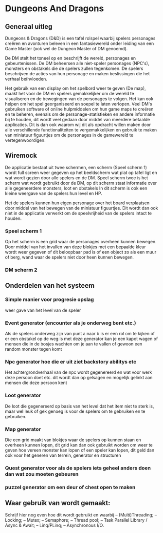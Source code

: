 # Dungeons And Dragons

## Generaal uitleg 
Dungeons & Dragons (D&D) is een tafel rolspel waarbij spelers personages creëren en avonturen beleven in een fantasiewereld onder leiding van een Game Master (ook wel de Dungeon Master of DM genoemd).

De DM stelt het toneel op en beschrijft de wereld, personages en gebeurtenissen. De DM beheersen alle niet-speler personages (NPC's), monsters en obstakels die de spelers zullen tegenkomen. De spelers beschrijven de acties van hun personage en maken beslissingen die het verhaal beïnvloeden.

Het gebruik van een display om het spelbord weer te geven (De map), maakt het voor de DM en spelers gemakkelijker om de wereld te visualiseren en de bewegingen van de personages te volgen. Het kan ook helpen om het spel georganiseerd en soepel te laten verlopen. Veel DM's gebruiken software of online hulpmiddelen om hun game maps te creëren en te beheren, evenals om de personage-statistieken en andere informatie bij te houden, dit wordt veel gedaan door middel van meerdere betaalde applicaties. Dit is dan ook waarom wij dit als opdracht willen maken door alle verschillende functionaliteiten te vergemakkelijken en gebruik te maken van miniatuur figuurtjes om de personages in de gamewereld te vertegenwoordigen.

## Wiremock
De applicatie bestaat uit twee schermen, een scherm (Speel scherm 1) wordt full screen weer gegeven op het beeldscherm wat plat op tafel ligt en wat wordt gezien door alle spelers en de DM. Speel scherm twee is het scherm wat wordt gebruikt door de DM, op dit scherm staat informatie over alle gegeneerdere monsters, loot en obstakels In dit scherm is ook een kleine weergave van de spelers hun level en HP.

Het de spelers kunnen hun eigen personage over het board verplaatsen door middel van het bewegen van de miniatuur figuurtjes. Dit wordt dan ook niet in de applicatie verwerkt om de speelvrijheid van de spelers intact te houden.
### Speel scherm 1
Op het scherm is een grid waar de personages overheen kunnen bewegen.  Door middel van het invullen van deze blokjes met een bepaalde kleur wordt weer gegeven of dit beloopbaar pad is of een object zo als een muur of berg, wand waar de spelers niet door heen kunnen bewegen.  

### DM scherm 2

## Onderdelen van het systeem

### Simple manier voor progresie opslag
weer gave van het level van de speler 

### Event generator (encounter als je onderweg bent etc.)
Als de spelers onderweg zijn van punt a naar b is er een rol om te kijken of er een obstakel op de weg is met deze generator kan je een kapot wagen of mensen die in de bosjes wachten om je aan te vallen of gewoon een random monster tegen komt

### Npc generator hoe die er uit ziet backstory abilitys etc
Het achtergrondverhaal van de npc wordt gegenereerd en wat voor werk deze persoon doet etc. dit wordt dan op gelsagen en mogelijk gelinkt aan mensen die deze persoon kent

### Loot generator  
De loot die gegenereerd op basis van het level dat het item niet te sterk is, maar wel leuk of gek genoeg is voor de spelers om te gebruiken en te gebruiken.

### Map generator
Die een grid maakt van blokjes waar de spelers op kunnen staan en overheen kunnen lopen, dit grid kan dan ook gebruikt worden om weer te geven hoe vereen monster kan lopen of een speler kan lopen, dit geld dan ook voor het generen van terrein, generator en structuren 

### Quest generator voor als de spelers iets geheel anders doen dan wat zou moeten gebeuren

### puzzel generator om een deur of chest open te maken 

## Waar gebruik van wordt gemaakt:
Schrijf hier nog even hoe dit wordt gebruikt en waarbij
– (Multi)Threading; 
– Locking; 
– Mutex; 
– Semaphore; 
– Thread pool; 
– Task Parallel Library / Async & Await; 
– Linq/PLinq;
– Asynchronous I/O.

